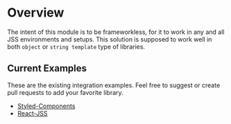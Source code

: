 # Overview

The intent of this module is to be frameworkless, for it to work in any and all JSS environments and setups. This solution is supposed to work well in both `object` or `string template` type of libraries.

## Current Examples

These are the existing integration examples. Feel free to suggest or create pull requests to add your favorite library.

- [Styled-Components](./styled-components.md)
- [React-JSS](./react-jss.md)

